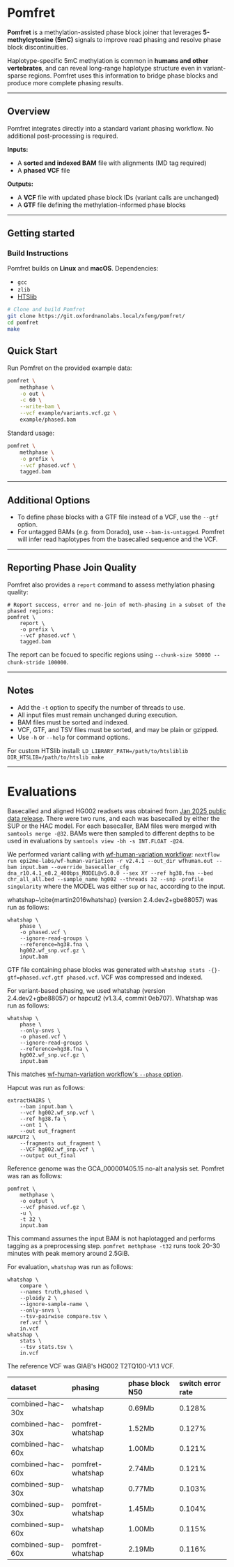 # Pomfret

**Pomfret** is a methylation-assisted phase block joiner that leverages **5-methylcytosine (5mC)** signals to improve read phasing and resolve phase block discontinuities.

Haplotype-specific 5mC methylation is common in **humans and other vertebrates**, and can reveal long-range haplotype structure even in variant-sparse regions.
Pomfret uses this information to bridge phase blocks and produce more complete phasing results.

---

## Overview

Pomfret integrates directly into a standard variant phasing workflow.
No additional post-processing is required.

**Inputs:**
- A **sorted and indexed BAM** file with alignments (MD tag required)
- A **phased VCF** file

**Outputs:**
- A **VCF** file with updated phase block IDs (variant calls are unchanged)
- A **GTF** file defining the methylation-informed phase blocks

---

## Getting started

### Build Instructions

Pomfret builds on **Linux** and **macOS**. Dependencies:

- ``gcc``
- ``zlib``
- [HTSlib](https://github.com/samtools/htslib)

```bash
# Clone and build Pomfret
git clone https://git.oxfordnanolabs.local/xfeng/pomfret/
cd pomfret
make
```

## Quick Start

Run Pomfret on the provided example data:

```bash
pomfret \
    methphase \
	-o out \
	-c 60 \
	--write-bam \
	--vcf example/variants.vcf.gz \
	example/phased.bam
```

Standard usage:
```bash
pomfret \
    methphase \
	-o prefix \
	--vcf phased.vcf \
	tagged.bam
```

---

## Additional Options

* To define phase blocks with a GTF file instead of a VCF, use the ``--gtf`` option.
* For untagged BAMs (e.g. from Dorado), use ``--bam-is-untagged``.
  Pomfret will infer read haplotypes from the basecalled sequence and the VCF.

---

## Reporting Phase Join Quality

Pomfret also provides a ``report`` command to assess methylation phasing quality:

```
# Report success, error and no-join of meth-phasing in a subset of the phased regions:
pomfret \
    report \
	-o prefix \
	--vcf phased.vcf \
	tagged.bam
```

The report can be focued to specific regions using ``--chunk-size 50000 --chunk-stride 100000``.

---

## Notes

* Add the ``-t`` option to specify the number of threads to use.
* All input files must remain unchanged during execution.
* BAM files must be sorted and indexed.
* VCF, GTF, and TSV files must be sorted, and may be plain or gzipped.
* Use ``-h`` or ``--help`` for command options.

For custom HTSlib install: ``LD_LIBRARY_PATH=/path/to/htsliblib DIR_HTSLIB=/path/to/htslib make``

---

# Evaluations

Basecalled and aligned HG002 readsets was obtained from [Jan 2025 public data release](https://epi2me.nanoporetech.com/giab-2025.01/).
There were two runs, and each was basecalled by either the SUP or the HAC model.
For each basecaller, BAM files were merged with `samtools merge -@32`.
BAMs were then sampled to different depths to be used in evaluations by `samtools view -bh -s INT.FLOAT -@24`.

We performed variant calling with [wf-human-variation workflow](https://github.com/epi2me-labs/wf-human-variation):
`nextflow run epi2me-labs/wf-human-variation -r v2.4.1 --out_dir wfhuman.out --bam input.bam --override_basecaller_cfg dna_r10.4.1_e8.2_400bps_MODEL@v5.0.0 --sex XY --ref hg38.fna --bed chr_all_all.bed --sample_name hg002 --threads 32 --snp -profile singularity`
where the MODEL was either ``sup``  or ``hac``, according to the input.

whatshap~\cite{martin2016whatshap} (version 2.4.dev2+gbe88057) was run as follows:

```
whatshap \
    phase \
	-o phased.vcf \
    --ignore-read-groups \
    --reference=hg38.fna \
	hg002.wf_snp.vcf.gz \
	input.bam
```

GTF file containing phase blocks was generated with ``whatshap stats -{}-gtf=phased.vcf.gtf phased.vcf``.
VCF was compressed and indexed.

For variant-based phasing, we used whatshap (version 2.4.dev2+gbe88057) or hapcut2 (v1.3.4, commit 0eb707). 
Whatshap was run as follows:

```
whatshap \
    phase \
	--only-snvs \
	-o phased.vcf \
	--ignore-read-groups \
	--reference=hg38.fna \
	hg002.wf_snp.vcf.gz \
	input.bam
```
This matches [wf-human-variation workflow's ``--phase`` option](https://github.com/epi2me-labs/wf-human-variation/blob/036d1ac08ce5abb751463e385eb9b611ac43096d/modules/local/wf-human-snp.nf#L507).

Hapcut was run as follows:
```
extractHAIRS \
	--bam input.bam \
	--vcf hg002.wf_snp.vcf \
	--ref hg38.fa \
	--ont 1 \
	--out out_fragment
HAPCUT2 \
	--fragments out_fragment \
	--VCF hg002.wf_snp.vcf \
	--output out_final
```

Reference genome was the GCA_000001405.15 no-alt analysis set.
Pomfret was ran as follows:
```
pomfret \
	methphase \
	-o output \
	--vcf phased.vcf.gz \
	-u \
	-t 32 \
	input.bam
```

This command assumes the input BAM is not haplotagged and performs tagging as a preprocessing step.
``pomfret methphase -t32`` runs took 20-30 minutes with peak memory around 2.5GiB. 

For evaluation, ``whatshap`` was run as follows:
```
whatshap \
	compare \
	--names truth,phased \
	--ploidy 2 \
	--ignore-sample-name \
	--only-snvs \
	--tsv-pairwise compare.tsv \
	ref.vcf \
	in.vcf
whatshap \
	stats \
	--tsv stats.tsv \
	in.vcf
```

The reference VCF was GIAB's HG002 T2TQ100-V1.1 VCF.

|dataset    | phasing  | phase block N50| switch error rate|
|:----      |:------   | :------             | :------             |
|combined-hac-30x | whatshap | 0.69Mb | 0.128%|
|combined-hac-30x | pomfret-whatshap | 1.52Mb | 0.127%|
|combined-hac-60x | whatshap | 1.00Mb | 0.121%|
|combined-hac-60x | pomfret-whatshap | 2.74Mb | 0.121%|
|combined-sup-30x | whatshap | 0.77Mb | 0.103%|
|combined-sup-30x | pomfret-whatshap | 1.45Mb | 0.104%|
|combined-sup-60x | whatshap | 1.00Mb | 0.115%|
|combined-sup-60x | pomfret-whatshap | 2.19Mb | 0.116%|
